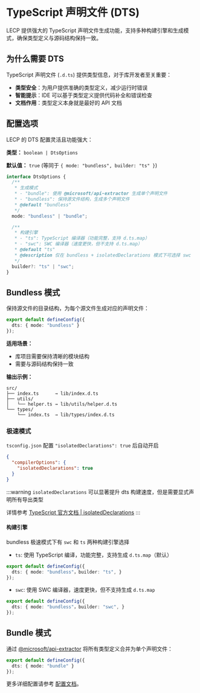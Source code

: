 # TypeScript 声明文件 (DTS)

LECP 提供强大的 TypeScript 声明文件生成功能，支持多种构建引擎和生成模式，确保类型定义与源码结构保持一致。

## 为什么需要 DTS

TypeScript 声明文件 (`.d.ts`) 提供类型信息，对于库开发者至关重要：

- **类型安全**：为用户提供准确的类型定义，减少运行时错误
- **智能提示**：IDE 可以基于类型定义提供代码补全和错误检查
- **文档作用**：类型定义本身就是最好的 API 文档

## 配置选项

LECP 的 DTS 配置灵活且功能强大：

**类型：** `boolean | DtsOptions`

**默认值：** `true` (等同于 `{ mode: "bundless", builder: "ts" }`)

```ts
interface DtsOptions {
  /**
   * 生成模式
   * - "bundle": 使用 @microsoft/api-extractor 生成单个声明文件
   * - "bundless": 保持源文件结构，生成多个声明文件
   * @default "bundless"
   */
  mode: "bundless" | "bundle";

  /**
   * 构建引擎
   * - "ts": TypeScript 编译器（功能完整，支持 d.ts.map）
   * - "swc": SWC 编译器（速度更快，但不支持 d.ts.map）
   * @default "ts"
   * @description 仅在 bundless + isolatedDeclarations 模式下可选择 swc
   */
  builder?: "ts" | "swc";
}
```

## Bundless 模式

保持源文件的目录结构，为每个源文件生成对应的声明文件：

```ts
export default defineConfig({
  dts: { mode: "bundless" }
});
```

**适用场景：**
- 库项目需要保持清晰的模块结构
- 需要与源码结构保持一致

**输出示例：**
```
src/
├── index.ts      → lib/index.d.ts
├── utils/
│   └── helper.ts → lib/utils/helper.d.ts
└── types/
    └── index.ts  → lib/types/index.d.ts
```

### 极速模式

`tsconfig.json` 配置 `"isolatedDeclarations": true` 后自动开启

```json
{
  "compilerOptions": {
    "isolatedDeclarations": true
  }
}
```

:::warning
`isolatedDeclarations` 可以显著提升 dts 构建速度，但是需要显式声明所有导出类型

详情参考 [TypeScript 官方文档 | isolatedDeclarations](https://www.typescriptlang.org/docs/handbook/release-notes/typescript-5-5.html#isolated-declarations)
:::


#### 构建引擎

bundless 极速模式下有 `swc` 和 `ts` 两种构建引擎选择

- `ts`: 使用 TypeScript 编译，功能完整，支持生成 `d.ts.map`（默认）

```ts
export default defineConfig({
  dts: { mode: "bundless"，builder: "ts", }
});
```

- `swc`: 使用 SWC 编译器，速度更快，但不支持生成 `d.ts.map`

```ts
export default defineConfig({
  dts: { mode: "bundless"，builder: "swc", }
});
```

## Bundle 模式

通过 [@microsoft/api-extractor](https://api-extractor.com/) 将所有类型定义合并为单个声明文件：

```ts
export default defineConfig({
  dts: { mode: "bundle" }
});
```

更多详细配置请参考 [配置文档](../config.md#dts)。